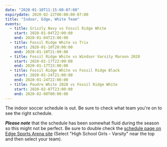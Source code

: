 ```yaml
---
date: "2020-01-10T11:15:00-07:00"
expirydate: 2020-02-22T00:00:00-07:00
title: "Indoor, Edge, White Team"
events:
  - title: Grizzly Navy vs Fossil Ridge White
    start: 2020-01-04T22:00:00
    end: 2020-01-04T23:00:00
  - title: Fossil Ridge White vs Trix
    start: 2020-01-10T20:00:00
    end: 2020-01-10T21:00:00
  - title: Fossil Ridge White vs Windsor Varsity Maroon 2020
    start: 2020-01-17T22:00:00
    end: 2020-01-17T23:00:00
  - title: Fossil Ridge White vs Fossil Ridge Black
    start: 2020-01-24T21:00:00
    end: 2020-01-24T22:00:00
  - title: Poudre White 2020 vs Fossil Ridge White
    start: 2020-02-07T23:00:00
    end: 2020-02-08T00:00:00
---
```


The indoor soccer schedule is out. Be sure to check what team you're on to see
the right schedule.

***Please note*** that the schedule has been somewhat fluid during the season so
this might not be perfect. Be sure to double check the [schedule page on
Edge Sports Arena site][edge-schedules] (Select "High School Girls - Varsity"
near the top and then select your team).

[edge-schedules]: https://edgesportscenter.com/schedules-score-center/
